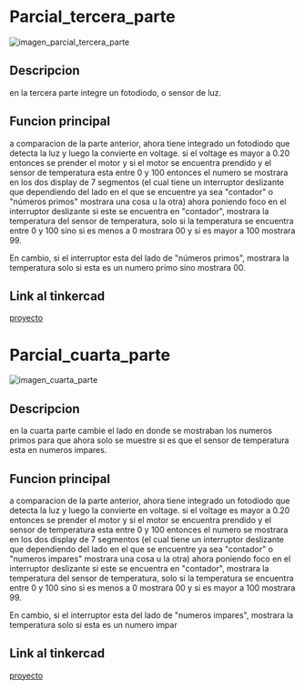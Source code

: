 # Parcial_tercera_parte

![imagen_parcial_tercera_parte](https://github.com/macachana/Parcial_tercera_parte/assets/123892029/d3a2258e-5a8b-4ba9-893e-692e6fbe9d59)

## Descripcion 
en la tercera parte integre un fotodiodo, o sensor de luz.

## Funcion principal
a comparacion de la parte anterior, ahora tiene integrado un fotodiodo que detecta la luz y luego la convierte en voltage.
si el voltage es mayor a 0.20 entonces se prender el motor y si el motor se encuentra prendido y el sensor de temperatura esta entre 0 y 100 entonces el numero se mostrara en los dos display de 7 segmentos (el cual tiene un interruptor deslizante que dependiendo del lado en el que se encuentre ya sea "contador" o "números primos" mostrara una cosa u la otra)
ahora poniendo foco en el interruptor deslizante si este se encuentra en "contador", mostrara la temperatura del sensor de temperatura, solo si la temperatura se encuentra entre 0 y 100 sino si es menos a 0 mostrara 00 y si es mayor a 100 mostrara 99.

En cambio, si el interruptor esta del lado de "números primos", mostrara la temperatura solo si esta es un numero primo sino mostrara 00.

## Link al tinkercad
[proyecto](https://www.tinkercad.com/things/fvJ3ycH5pnZ-copy-of-parcial-segunda-parte-c/editel?sharecode=-mfQk-u3Go8Tkho2NDIbF5XgKwZcr2CRchHYNOXAujw)

# Parcial_cuarta_parte

![imagen_cuarta_parte](https://github.com/macachana/Parcial_tercera_parte/assets/123892029/39d808bc-b2ba-40ac-b84c-9a823063c906)

## Descripcion
en la cuarta parte cambie el lado en donde se mostraban los numeros primos para que ahora solo se muestre si es que el sensor de temperatura esta en numeros impares.

## Funcion principal
a comparacion de la parte anterior, ahora tiene integrado un fotodiodo que detecta la luz y luego la convierte en voltage.
si el voltage es mayor a 0.20 entonces se prender el motor y si el motor se encuentra prendido y el sensor de temperatura esta entre 0 y 100 entonces el numero se mostrara en los dos display de 7 segmentos (el cual tiene un interruptor deslizante que dependiendo del lado en el que se encuentre ya sea "contador" o "numeros impares" mostrara una cosa u la otra)
ahora poniendo foco en el interruptor deslizante si este se encuentra en "contador", mostrara la temperatura del sensor de temperatura, solo si la temperatura se encuentra entre 0 y 100 sino si es menos a 0 mostrara 00 y si es mayor a 100 mostrara 99.

En cambio, si el interruptor esta del lado de "numeros impares", mostrara la temperatura solo si esta es un numero impar

## Link al tinkercad
[proyecto](https://www.tinkercad.com/things/hv2V9tuZMtm-copy-of-parcialtercerapartemacarenachanampa/editel?sharecode=awZaCf8Tez6cXhlabMib9Z90rD2cFccfOLlsLKz8NsI)
